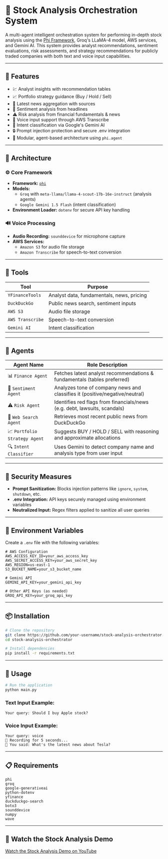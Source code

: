 # 🧠 Stock Analysis Orchestration System

A multi-agent intelligent orchestration system for performing in-depth stock analysis using the [Phi Framework](https://docs.phi.ai), Groq's LLaMA-4 model, AWS services, and Gemini AI. This system provides analyst recommendations, sentiment evaluations, risk assessments, and strategy recommendations for publicly traded companies with both text and voice input capabilities.

---

## 🚀 Features

- 💹 Analyst insights with recommendation tables  
- 📈 Portfolio strategy guidance (Buy / Hold / Sell)  
- 📰 Latest news aggregation with sources  
- 🧠 Sentiment analysis from headlines  
- ⚠️ Risk analysis from financial fundamentals & news  
- 🎤 Voice input support through AWS Transcribe
- 🤖 Intent classification via Google's Gemini AI
- 🔒 Prompt injection protection and secure .env integration  
- 🤖 Modular, agent-based architecture using `phi.agent`

---

## 🧱 Architecture

### ⚙️ Core Framework
- **Framework:** [`phi`](https://github.com/blackjax-dev/phi)
- **Models:**
  - `Groq` with `meta-llama/llama-4-scout-17b-16e-instruct` (analysis agents)
  - `Google Gemini 1.5 Flash` (intent classification)
- **Environment Loader:** `dotenv` for secure API key handling

### 🔊 Voice Processing
- **Audio Recording:** `sounddevice` for microphone capture
- **AWS Services:**
  - `Amazon S3` for audio file storage
  - `Amazon Transcribe` for speech-to-text conversion

---

## 🧰 Tools

| Tool           | Purpose                                   |
|----------------|-------------------------------------------|
| `YFinanceTools`| Analyst data, fundamentals, news, pricing |
| `DuckDuckGo`   | Public news search, sentiment inputs      |
| `AWS S3`       | Audio file storage                        |
| `AWS Transcribe`| Speech-to-text conversion                |
| `Gemini AI`    | Intent classification                     |

---

## 🤖 Agents

| Agent Name               | Role Description                                                                 |
|--------------------------|----------------------------------------------------------------------------------|
| 📊 `Finance Agent`       | Fetches latest analyst recommendations & fundamentals (tables preferred)         |
| 🧠 `Sentiment Agent`     | Analyzes tone of company news and classifies it (positive/negative/neutral)      |
| ⚠️ `Risk Agent`          | Identifies red flags from financials/news (e.g. debt, lawsuits, scandals)        |
| 📰 `Web Search Agent`    | Retrieves most recent public news from DuckDuckGo                                |
| 📈 `Portfolio Strategy Agent` | Suggests BUY / HOLD / SELL with reasoning and approximate allocations       |
| 🔍 `Intent Classifier`   | Uses Gemini to detect company name and analysis type from user input             |

---

## 🔐 Security Measures

- **Prompt Sanitization:** Blocks injection patterns like `ignore`, `system`, `shutdown`, etc.
- **.env Integration:** API keys securely managed using environment variables
- **Neutralized Input:** Regex filters applied to sanitize all user queries

---

## 📝 Environment Variables

Create a `.env` file with the following variables:

```
# AWS Configuration
AWS_ACCESS_KEY_ID=your_aws_access_key
AWS_SECRET_ACCESS_KEY=your_aws_secret_key
AWS_REGION=us-east-1
S3_BUCKET_NAME=your_s3_bucket_name

# Gemini API
GEMINI_API_KEY=your_gemini_api_key

# Other API Keys (as needed)
GROQ_API_KEY=your_groq_api_key
```

---

## 📦 Installation

```bash
# Clone the repository
git clone https://github.com/your-username/stock-analysis-orchestrator.git
cd stock-analysis-orchestrator

# Install dependencies
pip install -r requirements.txt
```

---

## 🚀 Usage

```bash
# Run the application
python main.py
```

### Text Input Example:
```
Your query: Should I buy Apple stock?
```

### Voice Input Example:
```
Your query: voice
🎤 Recording for 5 seconds...
🎤 You said: What's the latest news about Tesla?
```

---

## 📋 Requirements

```
phi
groq
google-generativeai
python-dotenv
yfinance
duckduckgo-search
boto3
sounddevice
numpy
wave
```

---

## 🎥 Watch the Stock Analysis Demo

[Watch the Stock Analysis Demo on YouTube](https://youtu.be/BtW9i3CL5KY?si=DOT8iW__zPwX9TWx)
